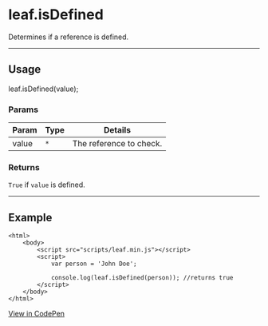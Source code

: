# leaf.isDefined

Determines if a reference is defined.

----------------------------------------------------------------------

## Usage

leaf.isDefined(value);

### Params

| Param           | Type          | Details                          |
| --------------- | ------------- | -------------------------------- |
| value           | `*`           | The reference to check.          |

### Returns

`True` if `value` is defined.

----------------------------------------------------------------------

## Example

	<html>
		<body>
			<script src="scripts/leaf.min.js"></script>
			<script>
				var person = 'John Doe';

				console.log(leaf.isDefined(person)); //returns true
			</script>
		</body>
	</html>

[View in CodePen](https://codepen.io/leaf-git/pen/EgErXv)

